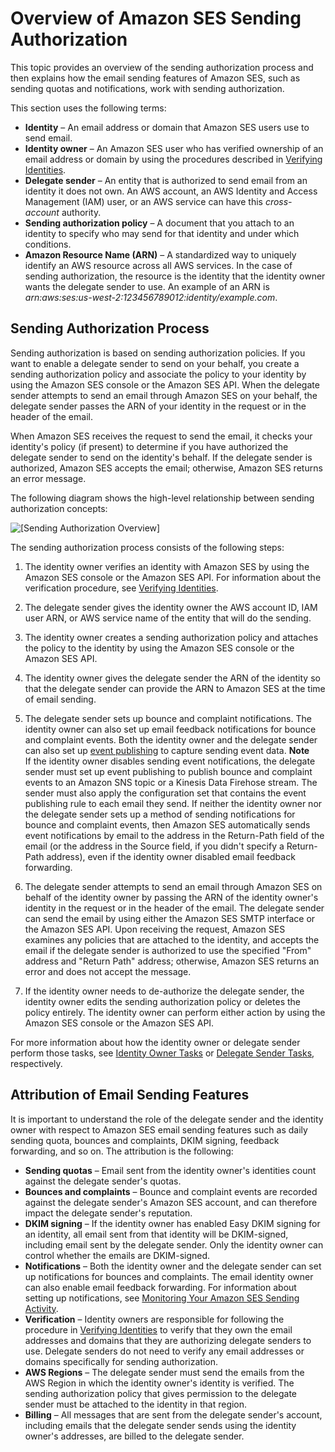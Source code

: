 # Overview of Amazon SES Sending Authorization<a name="sending-authorization-overview"></a>

This topic provides an overview of the sending authorization process and then explains how the email sending features of Amazon SES, such as sending quotas and notifications, work with sending authorization\.

This section uses the following terms:
+ **Identity** – An email address or domain that Amazon SES users use to send email\.
+ **Identity owner** – An Amazon SES user who has verified ownership of an email address or domain by using the procedures described in [Verifying Identities](verify-addresses-and-domains.md)\. 
+ **Delegate sender** – An entity that is authorized to send email from an identity it does not own\. An AWS account, an AWS Identity and Access Management \(IAM\) user, or an AWS service can have this *cross\-account* authority\.
+ **Sending authorization policy** – A document that you attach to an identity to specify who may send for that identity and under which conditions\.
+ **Amazon Resource Name \(ARN\)** – A standardized way to uniquely identify an AWS resource across all AWS services\. In the case of sending authorization, the resource is the identity that the identity owner wants the delegate sender to use\. An example of an ARN is *arn:aws:ses:us\-west\-2:123456789012:identity/example\.com*\. 

## Sending Authorization Process<a name="sending-authorization-process"></a>

Sending authorization is based on sending authorization policies\. If you want to enable a delegate sender to send on your behalf, you create a sending authorization policy and associate the policy to your identity by using the Amazon SES console or the Amazon SES API\. When the delegate sender attempts to send an email through Amazon SES on your behalf, the delegate sender passes the ARN of your identity in the request or in the header of the email\.

When Amazon SES receives the request to send the email, it checks your identity's policy \(if present\) to determine if you have authorized the delegate sender to send on the identity's behalf\. If the delegate sender is authorized, Amazon SES accepts the email; otherwise, Amazon SES returns an error message\.

The following diagram shows the high\-level relationship between sending authorization concepts:

![\[Sending Authorization Overview\]](http://docs.aws.amazon.com/ses/latest/DeveloperGuide/images/sending_authorization_overview.png)

The sending authorization process consists of the following steps:

1. The identity owner verifies an identity with Amazon SES by using the Amazon SES console or the Amazon SES API\. For information about the verification procedure, see [Verifying Identities](verify-addresses-and-domains.md)\.

1. The delegate sender gives the identity owner the AWS account ID, IAM user ARN, or AWS service name of the entity that will do the sending\.

1. The identity owner creates a sending authorization policy and attaches the policy to the identity by using the Amazon SES console or the Amazon SES API\.

1. The identity owner gives the delegate sender the ARN of the identity so that the delegate sender can provide the ARN to Amazon SES at the time of email sending\.

1. The delegate sender sets up bounce and complaint notifications\. The identity owner can also set up email feedback notifications for bounce and complaint events\. Both the identity owner and the delegate sender can also set up [event publishing](monitor-using-event-publishing.md) to capture sending event data\.
**Note**  
If the identity owner disables sending event notifications, the delegate sender must set up event publishing to publish bounce and complaint events to an Amazon SNS topic or a Kinesis Data Firehose stream\. The sender must also apply the configuration set that contains the event publishing rule to each email they send\. If neither the identity owner nor the delegate sender sets up a method of sending notifications for bounce and complaint events, then Amazon SES automatically sends event notifications by email to the address in the Return\-Path field of the email \(or the address in the Source field, if you didn't specify a Return\-Path address\), even if the identity owner disabled email feedback forwarding\.

1. The delegate sender attempts to send an email through Amazon SES on behalf of the identity owner by passing the ARN of the identity owner's identity in the request or in the header of the email\. The delegate sender can send the email by using either the Amazon SES SMTP interface or the Amazon SES API\. Upon receiving the request, Amazon SES examines any policies that are attached to the identity, and accepts the email if the delegate sender is authorized to use the specified "From" address and "Return Path" address; otherwise, Amazon SES returns an error and does not accept the message\.

1. If the identity owner needs to de\-authorize the delegate sender, the identity owner edits the sending authorization policy or deletes the policy entirely\. The identity owner can perform either action by using the Amazon SES console or the Amazon SES API\. 

For more information about how the identity owner or delegate sender perform those tasks, see [Identity Owner Tasks](sending-authorization-identity-owner-tasks.md) or [Delegate Sender Tasks](sending-authorization-delegate-sender-tasks.md), respectively\.

## Attribution of Email Sending Features<a name="sending-authorization-attribution"></a>

It is important to understand the role of the delegate sender and the identity owner with respect to Amazon SES email sending features such as daily sending quota, bounces and complaints, DKIM signing, feedback forwarding, and so on\. The attribution is the following:
+ **Sending quotas** – Email sent from the identity owner's identities count against the delegate sender's quotas\.
+ **Bounces and complaints** – Bounce and complaint events are recorded against the delegate sender's Amazon SES account, and can therefore impact the delegate sender's reputation\.
+ **DKIM signing** – If the identity owner has enabled Easy DKIM signing for an identity, all email sent from that identity will be DKIM\-signed, including email sent by the delegate sender\. Only the identity owner can control whether the emails are DKIM\-signed\.
+ **Notifications** – Both the identity owner and the delegate sender can set up notifications for bounces and complaints\. The email identity owner can also enable email feedback forwarding\. For information about setting up notifications, see [Monitoring Your Amazon SES Sending Activity](monitor-sending-activity.md)\.
+ **Verification** – Identity owners are responsible for following the procedure in [Verifying Identities](verify-addresses-and-domains.md) to verify that they own the email addresses and domains that they are authorizing delegate senders to use\. Delegate senders do not need to verify any email addresses or domains specifically for sending authorization\.
+ **AWS Regions** – The delegate sender must send the emails from the AWS Region in which the identity owner's identity is verified\. The sending authorization policy that gives permission to the delegate sender must be attached to the identity in that region\.
+ **Billing** – All messages that are sent from the delegate sender's account, including emails that the delegate sender sends using the identity owner's addresses, are billed to the delegate sender\. 